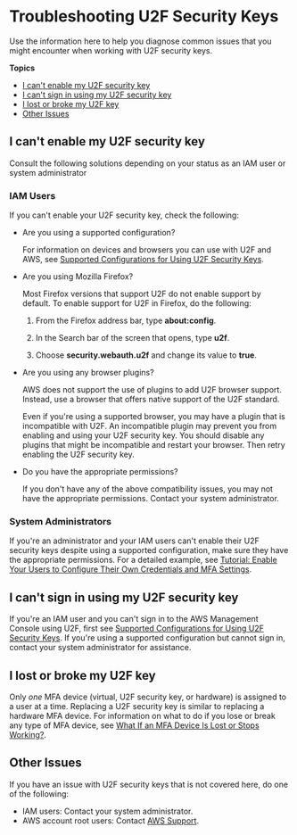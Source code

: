 # Troubleshooting U2F Security Keys<a name="troubleshoot_mfa-u2f"></a>

Use the information here to help you diagnose common issues that you might encounter when working with U2F security keys\.

**Topics**
+ [I can't enable my U2F security key](#troubleshoot_mfa-u2f-cant-enable)
+ [I can't sign in using my U2F security key](#troubleshoot_mfa-u2f-signin)
+ [I lost or broke my U2F key](#troubleshoot_mfa-u2f-lost)
+ [Other Issues](#troubleshoot_mfa-u2f-other-issues)

## I can't enable my U2F security key<a name="troubleshoot_mfa-u2f-cant-enable"></a>

Consult the following solutions depending on your status as an IAM user or system administrator

### IAM Users<a name="troubleshoot_mfa-u2f-cant-enable-iam-user"></a>

If you can't enable your U2F security key, check the following:
+ Are you using a supported configuration?

  For information on devices and browsers you can use with U2F and AWS, see [Supported Configurations for Using U2F Security Keys](id_credentials_mfa_u2f_supported_configurations.md)\.
+ Are you using Mozilla Firefox?

  Most Firefox versions that support U2F do not enable support by default\. To enable support for U2F in Firefox, do the following:

  1. From the Firefox address bar, type **about:config**\.

  1. In the Search bar of the screen that opens, type **u2f**\.

  1. Choose **security\.webauth\.u2f** and change its value to **true**\.
+ Are you using any browser plugins?

  AWS does not support the use of plugins to add U2F browser support\. Instead, use a browser that offers native support of the U2F standard\.

  Even if you're using a supported browser, you may have a plugin that is incompatible with U2F\. An incompatible plugin may prevent you from enabling and using your U2F security key\. You should disable any plugins that might be incompatible and restart your browser\. Then retry enabling the U2F security key\.
+ Do you have the appropriate permissions?

  If you don't have any of the above compatibility issues, you may not have the appropriate permissions\. Contact your system administrator\. 

### System Administrators<a name="troubleshoot_mfa-u2f-cant-enable-sys-admin"></a>

If you're an administrator and your IAM users can't enable their U2F security keys despite using a supported configuration, make sure they have the appropriate permissions\. For a detailed example, see [Tutorial: Enable Your Users to Configure Their Own Credentials and MFA Settings](tutorial_users-self-manage-mfa-and-creds.md)\.

## I can't sign in using my U2F security key<a name="troubleshoot_mfa-u2f-signin"></a>

If you're an IAM user and you can't sign in to the AWS Management Console using U2F, first see [Supported Configurations for Using U2F Security Keys](id_credentials_mfa_u2f_supported_configurations.md)\. If you're using a supported configuration but cannot sign in, contact your system administrator for assistance\. 

## I lost or broke my U2F key<a name="troubleshoot_mfa-u2f-lost"></a>

Only *one* MFA device \(virtual, U2F security key, or hardware\) is assigned to a user at a time\. Replacing a U2F security key is similar to replacing a hardware MFA device\. For information on what to do if you lose or break any type of MFA device, see [What If an MFA Device Is Lost or Stops Working?](id_credentials_mfa_lost-or-broken.md)\.

## Other Issues<a name="troubleshoot_mfa-u2f-other-issues"></a>

If you have an issue with U2F security keys that is not covered here, do one of the following:
+ IAM users: Contact your system administrator\.
+ AWS account root users: Contact [AWS Support](https://aws.amazon.com/premiumsupport/)\.